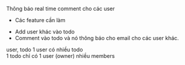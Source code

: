 Thông báo real time comment cho các user
* Các feature cần làm
- Add user khác vào todo 
- Comment vào todo và nó thông báo cho email cho các user khác.   

user, todo 
1 user có nhiều todo  
1 todo chỉ có 1 user (owner) nhiều members   